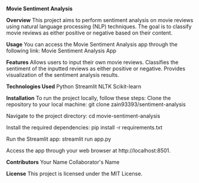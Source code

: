 **Movie Sentiment Analysis**

**Overview**
This project aims to perform sentiment analysis on movie reviews using natural language processing (NLP) techniques. The goal is to classify movie reviews as either positive or negative based on their content.

**Usage**
You can access the Movie Sentiment Analysis app through the following link: Movie Sentiment Analysis App

**Features**
Allows users to input their own movie reviews.
Classifies the sentiment of the inputted reviews as either positive or negative.
Provides visualization of the sentiment analysis results.

**Technologies Used**
Python
Streamlit
NLTK
Scikit-learn

**Installation**
To run the project locally, follow these steps:
Clone the repository to your local machine:
git clone zain93393/sentiment-analysis

Navigate to the project directory:
cd movie-sentiment-analysis

Install the required dependencies:
pip install -r requirements.txt

Run the Streamlit app:
streamlit run app.py

Access the app through your web browser at http://localhost:8501.

****Contributors****
Your Name
Collaborator's Name


**License**
This project is licensed under the MIT License.
